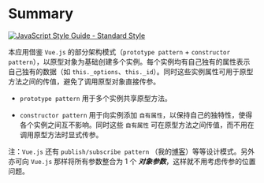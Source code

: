 # Summary

[![JavaScript Style Guide - Standard Style](https://cdn.rawgit.com/standard/standard/master/badge.svg)](http://standardjs.com)

本应用借鉴 `Vue.js` 的部分架构模式（`prototype pattern` + `constructor pattern`），以原型对象为基础创建多个实例。每个实例均有自己独有的属性表示自己独有的数据（如 `this._options`、`this._id`）。同时这些实例属性可用于原型方法之间的传值，避免了调用原型对象直接传参。

  - `prototype pattern` 用于多个实例共享原型方法。

  - `constructor pattern` 用于向实例添加 `自有属性`，以保持自己的独特性，使得各个实例之间互不影响。同时这些 `自有属性` 可在原型方法之间传值，而不用在调用原型方法时显式传参。

注：`Vue.js` 还有 `publish/subscribe pattern` （我的[博客][js-design-pattern]）等等设计模式。另外亦可向 `Vue.js` 那样将所有参数整合为 1 个 ***对象参数***，这样就不用考虑传参的位置问题。

[js-design-pattern]:https://lbwa.github.io/2018/06/12/180612-js-design-pattern/#发布-订阅模式